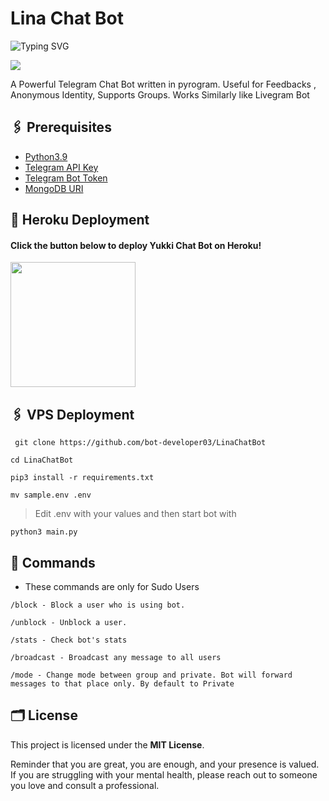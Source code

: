 # Lina Chat Bot
![Typing SVG](https://readme-typing-svg.herokuapp.com/?lines=welcome+To+Lina+chat+Repo!;A+powerfull+chat+bot!;by+bot+developer+03!)

<img src="https://telegra.ph/file/bb4ac128a4854b4b35bed.jpg"/>

A Powerful Telegram Chat Bot written in pyrogram. Useful for Feedbacks , Anonymous Identity, Supports Groups. Works Similarly like Livegram Bot

## 🖇 Prerequisites

- [Python3.9](https://www.python.org/downloads/release/python-390/)
- [Telegram API Key](https://docs.pyrogram.org/intro/setup#api-keys)
- [Telegram Bot Token](https://t.me/botfather)
- [MongoDB URI](https://notreallyshikhar.gitbook.io/yukkimusicbot/deployment/mongodb)

## 🚀 Heroku Deployment

<h4>Click the button below to deploy Yukki Chat Bot on Heroku!</h4>    
<a href="https://dashboard.heroku.com/new?template=https://github.com/TeamYukki/YukkiChatBot"><img src="https://img.shields.io/badge/Deploy%20To%20Heroku-blueviolet?style=for-the-badge&logo=heroku" width="200""/></a>


## 🖇 VPS Deployment

```console
 git clone https://github.com/bot-developer03/LinaChatBot
```
```console
cd LinaChatBot
```
```console
pip3 install -r requirements.txt
```
```console
mv sample.env .env
```
> Edit .env with your values and then start bot with

```console
python3 main.py
```

## 🔗 Commands

- These commands are only for Sudo Users
```
/block - Block a user who is using bot.

/unblock - Unblock a user.

/stats - Check bot's stats

/broadcast - Broadcast any message to all users 

/mode - Change mode between group and private. Bot will forward messages to that place only. By default to Private
```


## 🗂 License

This project is licensed under the **MIT License**.

Reminder that you are great, you are enough, and your presence is valued. If you are struggling with your mental health, please reach out to someone you love and consult a professional.